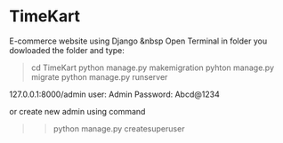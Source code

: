 # TimeKart
E-commerce website using Django
&nbsp
Open Terminal in folder you dowloaded the folder and type:
>cd TimeKart
>python manage.py makemigration
>pyhton manage.py migrate
>python manage.py runserver

127.0.0.1:8000/admin
user: Admin
Password: Abcd@1234

or create new admin using command
>>python manage.py createsuperuser
